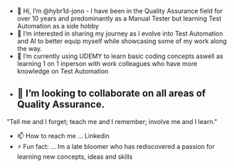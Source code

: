 - 👋 Hi, I’m @hybr1d-jono - I have been in the Quality Assurance field for over 10 years and predominantly as a Manual Tester but learning Test Automation as a side hobby 
- 👀 I’m interested in sharing my journey as I evolve into Test Automation and AI to better equip myself while showcasing some of my work along the way.
- 🌱 I’m currently using UDEMY to learn basic coding concepts aswell as learning 1 on 1 inperson with work colleagues who have more knowledge on Test Automation
- 💞️ I’m looking to collaborate on all areas of Quality Assurance.
  - 
 "Tell me and I forget; teach me and I remember; involve me and I learn." 
- 📫 How to reach me ... Linkedin
- ⚡ Fun fact: ... Im a late bloomer who has rediscovered a passion for learning new concepts, ideas and skills 

<!---
hybr1d-jono/hybr1d-jono is a ✨ special ✨ repository because its `README.md` (this file) appears on your GitHub profile.
You can click the Preview link to take a look at your changes.
--->
